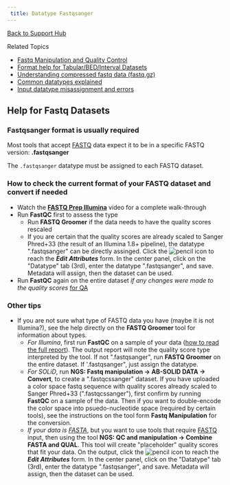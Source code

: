 ```yaml
---
 title: Datatype Fastqsanger
---
```

[Back to Support Hub](/support/)

Related Topics

* [Fastq Manipulation and Quality Control](/tutorials/ngs/#fastq-manipulation-and-quality-control)
* [Format help for Tabular/BED/Interval Datasets](/support/tabular/)
* [Understanding compressed fastq data (fastq.gz)](/support/compressed-fastq/)
* [Common datatypes explained](/learn/datatypes/)
* [Input datatype misassignment and errors](/support/tool-error/)

## Help for Fastq Datasets

### Fastqsanger format is usually required

Most tools that accept [FASTQ](/learn/datatypes/#fastq) data expect it to be in a specific FASTQ version: **.fastqsanger**

The `.fastqsanger` datatype must be assigned to each FASTQ dataset.

### How to check the current format of your FASTQ dataset and convert if needed

* Watch the **[FASTQ Prep Illumina](http://vimeo.com/galaxyproject/fastqprep)** video for a complete walk-through
* Run **FastQC** first to assess the type
    * Run **FASTQ Groomer** if the data needs to have the quality scores rescaled
    * If you are certain that the quality scores are already scaled to Sanger Phred+33 (the result of an Illumina 1.8+ pipeline), the datatype ".fastqsanger" can be directly assinged. Click the ![pencil](/images/icons/pencil.png "pencil") icon to reach the _**Edit Attributes**_ form. In the center panel, click on the "Datatype" tab (3rd), enter the datatype ".fastqsanger", and save. Metadata will assign, then the dataset can be used.
* Run **FastQC** again on the entire dataset *if any changes were made to the quality scores* [for QA](/tutorials/ngs/#fastq-manipulation-and-quality-control/)

### Other tips

* If you are not sure what type of FASTQ data you have (maybe it is not Illumina?), see the help directly on the **FASTQ Groomer** tool for information about types.
    * _For Illumina_, first run **FastQC** on a sample of your data ([how to read the full report](http://www.bioinformatics.babraham.ac.uk/projects/fastqc/Help/3%20Analysis%20Modules/)). The output report will note the quality score type interpreted by the tool. If not ".fastqsanger", run **FASTQ Groomer** on the entire dataset. If '.fastqsanger", just assign the datatype.
    * _For SOLiD_, run **NGS: Fastq manipulation → AB-SOLID DATA → Convert**, to create a ".fastqcssanger" dataset. If you have uploaded a color space fastq sequence with quality scores already scaled to Sanger Phred+33 (".fastqcssanger"), first confirm by running **FastQC** on a sample of the data. Then if you want to double-encode the color space into psuedo-nucleotide space (required by certain tools), see the instructions on the tool form **Fastq Manipulation** for the conversion.
    * _If your data is [FASTA](/learn/datatypes/#fasta)_, but you want to use tools that require [FASTQ](/learn/datatypes/#fastq) input, then using the tool **NGS: QC and manipulation → Combine FASTA and QUAL**. This tool will create "placeholder" quality scores that fit your data. On the output, click the ![pencil](/images/icons/pencil.png "pencil") icon to reach the _**Edit Attributes**_ form. In the center panel, click on the "Datatype" tab (3rd), enter the datatype ".fastqsanger", and save. Metadata will assign, then the dataset can be used.
